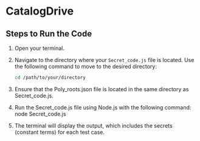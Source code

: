 # CatalogDrive

## Steps to Run the Code

1. Open your terminal.
   
2. Navigate to the directory where your `Secret_code.js` file is located. Use the following command to move to the desired directory:
   ```bash
   cd /path/to/your/directory
3. Ensure that the Poly_roots.json file is located in the same directory as Secret_code.js.
   
4. Run the Secret_code.js file using Node.js with the following command:
    node Secret_code.js
5. The terminal will display the output, which includes the secrets (constant terms) for each test case.
